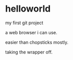 helloworld
==========

my first git project

a web browser i can use.

easier than chopsticks mostly.

taking the wrapper off.
